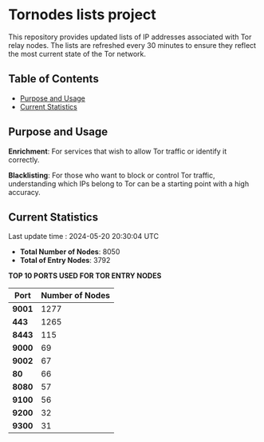 # Tornodes lists project

This repository provides updated lists of IP addresses associated with Tor relay nodes. The lists are refreshed every 30 minutes to ensure they reflect the most current state of the Tor network.

## Table of Contents

- [Purpose and Usage](#purpose-and-usage)
- [Current Statistics](#current-statistics)


## Purpose and Usage

**Enrichment**: For services that wish to allow Tor traffic or identify it correctly.

**Blacklisting**: For those who want to block or control Tor traffic, understanding which IPs belong to Tor can be a starting point with a high accuracy.

## Current Statistics

Last update time : 2024-05-20 20:30:04 UTC

- **Total Number of Nodes**: 8050
- **Total of Entry Nodes**: 3792

**TOP 10 PORTS USED FOR TOR ENTRY NODES**

| **Port** | **Number of Nodes** |
|------|-----------------|
| **9001**   | 1277  |
| **443**   | 1265  |
| **8443**   | 115  |
| **9000**   | 69  |
| **9002**   | 67  |
| **80**   | 66  |
| **8080**   | 57  |
| **9100**   | 56  |
| **9200**   | 32  |
| **9300**   | 31  |

